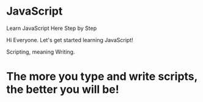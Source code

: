 # JavaScript
Learn JavaScript Here Step by Step


Hi Everyone. Let's get started learning JavaScript!

Scripting, meaning Writing.

# The more you type and write scripts, the better you will be!
